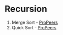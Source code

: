 # Recursion
1) Merge Sort - [ProPeers](https://www.naukri.com/code360/problems/merge-sort_920442)
2) Quick Sort - [ProPeers](https://www.naukri.com/code360/problems/quick-sort_983625)
